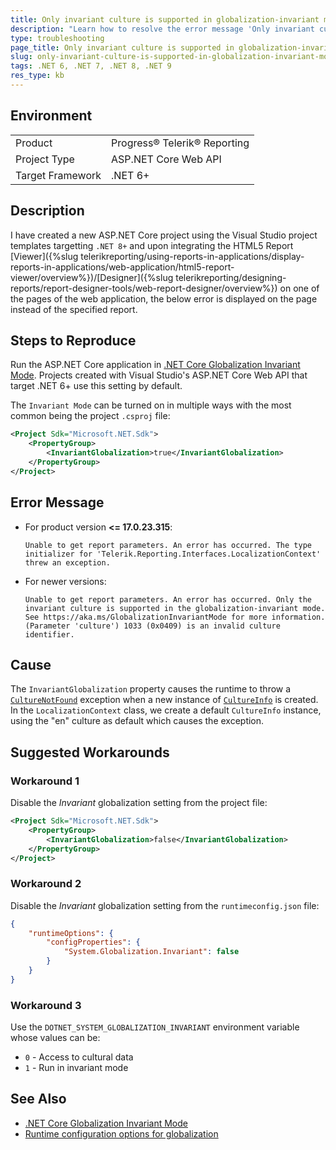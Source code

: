 ```yaml
---
title: Only invariant culture is supported in globalization-invariant mode
description: "Learn how to resolve the error message 'Only invariant culture is supported in globalization-invariant mode'."
type: troubleshooting
page_title: Only invariant culture is supported in globalization-invariant mode
slug: only-invariant-culture-is-supported-in-globalization-invariant-mode-error
tags: .NET 6, .NET 7, .NET 8, .NET 9
res_type: kb
---
```


## Environment

<table>
	<tbody>
		<tr>
			<td>Product</td>
			<td>Progress® Telerik® Reporting</td>
		</tr>
		<tr>
			<td>Project Type</td>
			<td>ASP.NET Core Web API</td>
		</tr>
		<tr>
			<td>Target Framework</td>
			<td>.NET 6+</td>
		</tr>
	</tbody>
</table>


## Description

I have created a new ASP.NET Core project using the Visual Studio project templates targetting `.NET 8+` and upon integrating the HTML5 Report [Viewer]({%slug telerikreporting/using-reports-in-applications/display-reports-in-applications/web-application/html5-report-viewer/overview%})/[Designer]({%slug telerikreporting/designing-reports/report-designer-tools/web-report-designer/overview%}) on one of the pages of the web application, the below error is displayed on the page instead of the specified report.

## Steps to Reproduce

Run the ASP.NET Core application in [.NET Core Globalization Invariant Mode](https://github.com/dotnet/runtime/blob/main/docs/design/features/globalization-invariant-mode.md). Projects created with Visual Studio's ASP.NET Core Web API that target .NET 6+ use this setting by default.

The `Invariant Mode` can be turned on in multiple ways with the most common being the project `.csproj` file:

````XML
<Project Sdk="Microsoft.NET.Sdk">
	<PropertyGroup>
		<InvariantGlobalization>true</InvariantGlobalization>
	</PropertyGroup>
</Project>
````

## Error Message

- For product version **<= 17.0.23.315**:

	`Unable to get report parameters. An error has occurred. The type initializer for 'Telerik.Reporting.Interfaces.LocalizationContext' threw an exception.`

- For newer versions:

	`Unable to get report parameters. An error has occurred. Only the invariant culture is supported in the globalization-invariant mode. See https://aka.ms/GlobalizationInvariantMode for more information. (Parameter 'culture') 1033 (0x0409) is an invalid culture identifier.`

## Cause

The `InvariantGlobalization` property causes the runtime to throw a [`CultureNotFound`](https://learn.microsoft.com/en-us/dotnet/api/system.globalization.culturenotfoundexception) exception when a new instance of [`CultureInfo`](https://learn.microsoft.com/en-us/dotnet/api/system.globalization.cultureinfo) is created. In the `LocalizationContext` class, we create a default `CultureInfo` instance, using the "en" culture as default which causes the exception.

## Suggested Workarounds

### Workaround 1

Disable the *Invariant* globalization setting from the project file:

````XML
<Project Sdk="Microsoft.NET.Sdk">
	<PropertyGroup>
		<InvariantGlobalization>false</InvariantGlobalization>
	</PropertyGroup>
</Project>
````

### Workaround 2

Disable the *Invariant* globalization setting from the `runtimeconfig.json` file:

````JSON
{
	"runtimeOptions": {
		"configProperties": {
			"System.Globalization.Invariant": false
		}
	}
}
````

### Workaround 3

Use the `DOTNET_SYSTEM_GLOBALIZATION_INVARIANT` environment variable whose values can be:

* `0` - Access to cultural data
* `1` - Run in invariant mode

## See Also

* [.NET Core Globalization Invariant Mode](https://github.com/dotnet/runtime/blob/main/docs/design/features/globalization-invariant-mode.md)
* [Runtime configuration options for globalization](https://learn.microsoft.com/en-us/dotnet/core/runtime-config/globalization)
